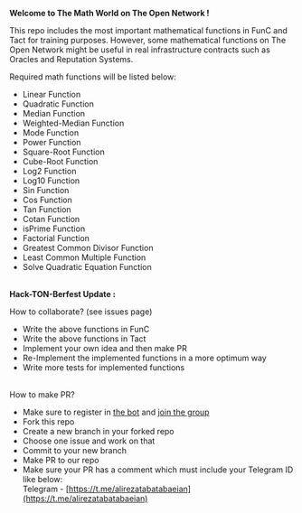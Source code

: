 **Welcome to The Math World on The Open Network !**

This repo includes the most important mathematical functions in FunC and Tact for training purposes. However, some mathematical functions on The Open Network might be useful in real infrastructure contracts such as Oracles and Reputation Systems.

Required math functions will be listed below: 
- Linear Function
- Quadratic Function
- Median Function
- Weighted-Median Function
- Mode Function
- Power Function
- Square-Root Function
- Cube-Root Function
- Log2 Function
- Log10 Function
- Sin Function
- Cos Function
- Tan Function
- Cotan Function
- isPrime Function
- Factorial Function
- Greatest Common Divisor Function
- Least Common Multiple Function
- Solve Quadratic Equation Function

\
**Hack-TON-Berfest Update :**

How to collaborate? (see issues page)
- Write the above functions in FunC
- Write the above functions in Tact
- Implement your own idea and then make PR
- Re-Implement the implemented functions in a more optimum way
- Write more tests for implemented functions

\
How to make PR?
- Make sure to register in [the bot](https://t.me/hacktonberfest_bot) and [join the group](https://t.me/hack_ton_berfest_2023)
- Fork this repo
- Create a new branch in your forked repo
- Choose one issue and work on that
- Commit to your new branch
- Make PR to our repo
- Make sure your PR has a comment which must include your Telegram ID like below:\
Telegram - [https://t.me/alirezatabatabaeian](https://t.me/alirezatabatabaeian)